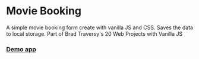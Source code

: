 # Movie Booking

A simple movie booking form create with vanilla JS and CSS. Saves the data to local storage. Part of Brad Traversy's 20 Web Projects with Vanilla JS

### [Demo app](https://sharp-wing-e3def3.netlify.app/)
